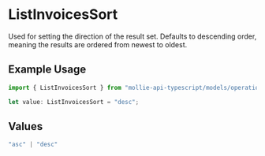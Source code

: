 # ListInvoicesSort

Used for setting the direction of the result set. Defaults to descending order, meaning the results are ordered from
newest to oldest.

## Example Usage

```typescript
import { ListInvoicesSort } from "mollie-api-typescript/models/operations";

let value: ListInvoicesSort = "desc";
```

## Values

```typescript
"asc" | "desc"
```